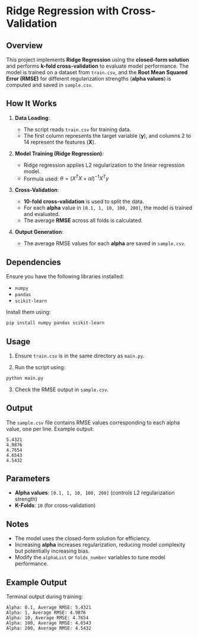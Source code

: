 # Ridge Regression with Cross-Validation

## Overview

This project implements **Ridge Regression** using the **closed-form solution** and performs **k-fold cross-validation** to evaluate model performance. The model is trained on a dataset from `train.csv`, and the **Root Mean Squared Error (RMSE)** for different regularization strengths (**alpha values**) is computed and saved in `sample.csv`.

## How It Works

1. **Data Loading**:
   - The script reads `train.csv` for training data.
   - The first column represents the target variable (**y**), and columns 2 to 14 represent the features (**X**).

2. **Model Training (Ridge Regression)**:
   - Ridge regression applies L2 regularization to the linear regression model.
   - Formula used:
     $`
\theta = (X^T X + \alpha I)^{-1} X^T y
`$


3. **Cross-Validation**:
   - **10-fold cross-validation** is used to split the data.
   - For each **alpha** value in `[0.1, 1, 10, 100, 200]`, the model is trained and evaluated.
   - The average **RMSE** across all folds is calculated.

4. **Output Generation**:
   - The average RMSE values for each **alpha** are saved in `sample.csv`.

## Dependencies

Ensure you have the following libraries installed:

- `numpy`
- `pandas`
- `scikit-learn`

Install them using:

```bash
pip install numpy pandas scikit-learn
```

## Usage

1. Ensure `train.csv` is in the same directory as `main.py`.

2. Run the script using:

```bash
python main.py
```

3. Check the RMSE output in `sample.csv`.

## Output

The `sample.csv` file contains RMSE values corresponding to each alpha value, one per line. Example output:

```
5.4321
4.9876
4.7654
4.6543
4.5432
```

## Parameters

- **Alpha values**: `[0.1, 1, 10, 100, 200]` (controls L2 regularization strength)
- **K-Folds**: `10` (for cross-validation)

## Notes

- The model uses the closed-form solution for efficiency.
- Increasing **alpha** increases regularization, reducing model complexity but potentially increasing bias.
- Modify the `alphaList` or `folds_number` variables to tune model performance.

## Example Output

Terminal output during training:

```
Alpha: 0.1, Average RMSE: 5.4321
Alpha: 1, Average RMSE: 4.9876
Alpha: 10, Average RMSE: 4.7654
Alpha: 100, Average RMSE: 4.6543
Alpha: 200, Average RMSE: 4.5432
```
